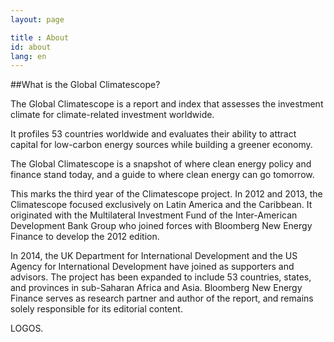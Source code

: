 ```yaml
---
layout: page

title : About
id: about
lang: en
---
```

##What is the Global Climatescope?

The Global Climatescope is a report and index that assesses the investment climate for climate-related investment worldwide.

It profiles 53 countries worldwide and evaluates their ability to attract capital for low-carbon energy sources while building a greener economy. 

The Global Climatescope is a snapshot of where clean energy policy and finance stand today, and a guide to where clean energy can go tomorrow.

This marks the third year of the Climatescope project. In 2012 and 2013, the Climatescope focused exclusively on Latin America and the Caribbean. It originated with the Multilateral Investment Fund of the Inter-American Development Bank Group who joined forces with Bloomberg New Energy Finance to develop the 2012 edition. 

In 2014, the UK Department for International Development and the US Agency for International Development have joined as supporters and advisors. The project has been expanded to include 53 countries, states, and provinces in sub-Saharan Africa and Asia. Bloomberg New Energy Finance serves as research partner and author of the report, and remains solely responsible for its editorial content.

LOGOS.